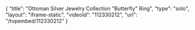 {
    "title": "Ottoman Silver Jewelry Collection \"Butterfly\" Ring",
    "type": "solo",
    "layout": "iframe-static",
    "videoId": "112330212",
    "url": "\/tvpembed\/112330212"
}
